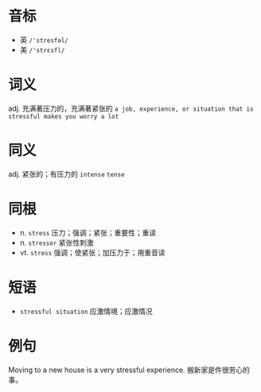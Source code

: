# 音标

- 英 `/'stresfəl/`
- 美 `/'strɛsfl/`

# 词义

adj. 充满著压力的，充满著紧张的
`a job, experience, or situation that is stressful makes you worry a lot`

# 同义

adj. 紧张的；有压力的
`intense` `tense`

# 同根

- n. `stress` 压力；强调；紧张；重要性；重读
- n. `stressor` 紧张性刺激
- vt. `stress` 强调；使紧张；加压力于；用重音读

# 短语

- `stressful situation` 应激情境；应激情况

# 例句

Moving to a new house is a very stressful experience.
搬新家是件很劳心的事。


